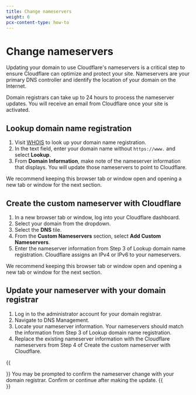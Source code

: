 ```yaml
---
title: Change nameservers
weight: 6
pcx-content-type: how-to
---
```


# Change nameservers

Updating your domain to use Cloudflare's nameservers is a critical step to ensure Cloudflare can optimize and protect your site. Nameservers are your primary DNS controller and identify the location of your domain on the Internet.

Domain registrars can take up to 24 hours to process the nameserver updates. You will receive an email from Cloudflare once your site is activated.

## Lookup domain name registration

1. Visit [WHOIS](https://lookup.icann.org/) to look up your domain name registration.
1. In the text field, enter your domain name without `https://www.` and select **Lookup**.
1. From **Domain Information**, make note of the nameserver information that displays. You will update those nameservers to point to Cloudflare.

We recommend keeping this browser tab or window open and opening a new tab or window for the next section.

## Create the custom nameserver with Cloudflare

1. In a new browser tab or window, log into your Cloudflare dashboard.
1. Select your domain from the dropdown.
1. Select the **DNS** tile.
1. From the **Custom Nameservers** section, select **Add Custom Nameservers**.
1. Enter the nameserver information from Step 3 of Lookup domain name registration. Cloudflare assigns an IPv4 or IPv6 to your nameservers.

We recommend keeping this browser tab or window open and opening a new tab or window for the next section.

## Update your nameserver with your domain registrar

1. Log in to the administrator account for your domain registrar.
1. Navigate to DNS Management.
1. Locate your nameserver information. Your nameservers should match the information from Step 3 of Lookup domain name registration.
1. Replace the existing nameserver information with the Cloudflare nameservers from Step 4 of Create the custom nameserver with Cloudflare.

{{<Aside type="note">}}
You may be prompted to confirm the nameserver change with your domain registrar. Confirm or continue after making the update.
{{</Aside>}}